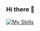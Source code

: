 ### Hi there 👋

[![My Skills](https://skillicons.dev/icons?i=alpinejs,anaconda,angular,apple,arch,atom,bash,bitbucket,bootstrap,css,debian,docker,eclipse,git,github,githubactions,gitlab,gmail,gherkin,hibernate,html,idea,instagram,java,js,jenkins,jquery,kubernetes,laravel,latex,linkedin,linux,md,materialui,maven,mint,mysql,nginx,nodejs,npm,octave,php,phpstorm,pnpm,postgres,postman,powershell,pycharm,py,react,redhat,regex,rocket,spring,stackoverflow,sublime,scala,selenium,svg,tailwind,twitter,ts,ubuntu,vim,visualstudio,vite,vitest,vscode,vscodium,webpack,webstorm,windows,yarn&perline=20)](https://skillicons.dev)

<!--
**buddhaLounge/buddhaLounge** is a ✨ _special_ ✨ repository because its `README.md` (this file) appears on your GitHub profile.

Here are some ideas to get you started:

- 🔭 I’m currently working on ...
- 🌱 I’m currently learning ...
- 👯 I’m looking to collaborate on ...
- 🤔 I’m looking for help with ...
- 💬 Ask me about ...
- 📫 How to reach me: ...
- 😄 Pronouns: ...
- ⚡ Fun fact: ...
-->
